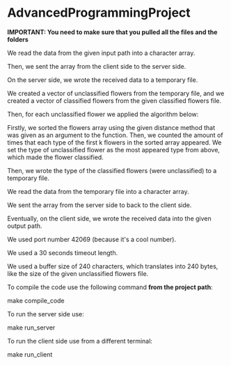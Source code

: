 # AdvancedProgrammingProject
**IMPORTANT: You need to make sure that you pulled all the files and the folders**

We read the data from the given input path into a character array.

Then, we sent the array from the client side to the server side.

On the server side, we wrote the received data to a temporary file.

We created a vector of unclassified flowers from the temporary file, and we created a vector of classified flowers from the given classified flowers file.


Then, for each unclassified flower we applied the algorithm below:

Firstly, we sorted the flowers array using the given distance method that was given as an argument to the function.
Then, we counted the amount of times that each type of the first k flowers in the sorted array appeared.
We set the type of unclassified flower as the most appeared type from above, which made the flower classified.

Then, we wrote the type of the classified flowers (were unclassified) to a temporary file.

We read the data from the temporary file into a character array.

We sent the array from the server side to  back to the client side.

Eventually, on the client side, we wrote the received data into the given output path.

We used port number 42069 (because it's a cool number).

We used a 30 seconds timeout length.

We used a buffer size of 240 characters, which translates into 240 bytes, like the size of the given unclassified flowers file.


To compile the code use the following command **from the project path**:

make compile_code

To run the server side use:

make run_server

To run the client side use from a different terminal:

make run_client
